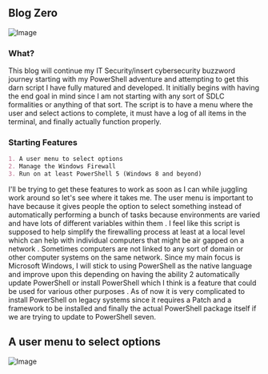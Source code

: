 ## Blog Zero

![Image](https://themaverick.github.io/seniordesign/gifs/matrixhasyou.gif)

### What?
This blog will continue my IT Security/insert cybersecurity buzzword journey starting with my PowerShell adventure and attempting to get this darn script I have fully matured and developed. It initially begins with having the end goal in mind since I am not starting with any sort of SDLC formalities or anything of that sort. The script is to have a menu where the user and select actions to complete, it must have a log of all items in the terminal, and finally actually function properly.

### Starting Features
```markdown
1. A user menu to select options
2. Manage the Windows Firewall
3. Run on at least PowerShell 5 (Windows 8 and beyond)
```
I'll be trying to get these features to work as soon as I can while juggling work around so let's see where it takes me. 
The user menu is important to have because it gives people the option to select something instead of automatically performing a bunch of tasks because environments are varied and have lots of different variables within them . I feel like this script is supposed to help simplify the firewalling process at least at a local level which can help with individual computers that might be air gapped on a network . Sometimes computers are not linked to any sort of domain or other computer systems on the same network. Since my main focus is Microsoft Windows, I will stick to using PowerShell as the native language and improve upon this depending on having the ability 2 automatically update PowerShell or install PowerShell which I think is a feature that could be used for various other purposes . As of now it is very complicated to install PowerShell on legacy systems since it requires a Patch and a framework to be installed and finally the actual PowerShell package itself if we are trying to update to PowerShell seven. 

## A user menu to select options

![Image](https://themaverick.github.io/seniordesign/gifs/matrixhasyou.gif)
